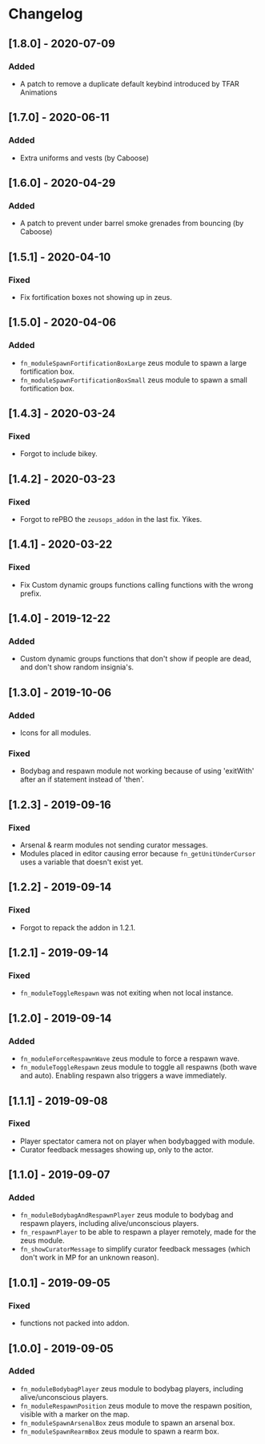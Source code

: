 # Changelog

## [1.8.0] - 2020-07-09
### Added
- A patch to remove a duplicate default keybind introduced by TFAR Animations

## [1.7.0] - 2020-06-11
### Added
- Extra uniforms and vests (by Caboose)

## [1.6.0] - 2020-04-29
### Added
- A patch to prevent under barrel smoke grenades from bouncing (by Caboose)

## [1.5.1] - 2020-04-10
### Fixed
- Fix fortification boxes not showing up in zeus.

## [1.5.0] - 2020-04-06
### Added
- `fn_moduleSpawnFortificationBoxLarge` zeus module to spawn a large fortification box.
- `fn_moduleSpawnFortificationBoxSmall` zeus module to spawn a small fortification box.

## [1.4.3] - 2020-03-24
### Fixed
- Forgot to include bikey.

## [1.4.2] - 2020-03-23
### Fixed
- Forgot to rePBO the `zeusops_addon` in the last fix. Yikes.

## [1.4.1] - 2020-03-22
### Fixed
- Fix Custom dynamic groups functions calling functions with the wrong prefix.

## [1.4.0] - 2019-12-22
### Added
- Custom dynamic groups functions that don't show if people are dead, and don't show random insignia's.

## [1.3.0] - 2019-10-06
### Added
- Icons for all modules.

### Fixed
- Bodybag and respawn module not working because of using 'exitWith' after an if statement instead of 'then'.

## [1.2.3] - 2019-09-16
### Fixed
- Arsenal & rearm modules not sending curator messages.
- Modules placed in editor causing error because `fn_getUnitUnderCursor` uses a variable that doesn't exist yet.

## [1.2.2] - 2019-09-14
### Fixed
- Forgot to repack the addon in 1.2.1.

## [1.2.1] - 2019-09-14
### Fixed
- `fn_moduleToggleRespawn` was not exiting when not local instance.

## [1.2.0] - 2019-09-14
### Added
- `fn_moduleForceRespawnWave` zeus module to force a respawn wave.
- `fn_moduleToggleRespawn` zeus module to toggle all respawns (both wave and auto). Enabling respawn also triggers a wave immediately.

## [1.1.1] - 2019-09-08
### Fixed
- Player spectator camera not on player when bodybagged with module.
- Curator feedback messages showing up, only to the actor.

## [1.1.0] - 2019-09-07
### Added
- `fn_moduleBodybagAndRespawnPlayer` zeus module to bodybag and respawn players, including alive/unconscious players.
- `fn_respawnPlayer` to be able to respawn a player remotely, made for the zeus module.
- `fn_showCuratorMessage` to  simplify curator feedback messages (which don't work in MP for an unknown reason).

## [1.0.1] - 2019-09-05
### Fixed
- functions not packed into addon.

## [1.0.0] - 2019-09-05
### Added
- `fn_moduleBodybagPlayer` zeus module to bodybag players, including alive/unconscious players.
- `fn_moduleRespawnPosition` zeus module to move the respawn position, visible with a marker on the map.
- `fn_moduleSpawnArsenalBox` zeus module to spawn an arsenal box.
- `fn_moduleSpawnRearmBox` zeus module to spawn a rearm box.
